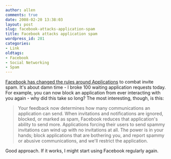 ```yaml
---
author: allen
comments: true
date: 2008-02-20 13:38:03
layout: post
slug: facebook-attacks-application-spam
title: Facebook attacks application spam
wordpress_id: 281
categories:
- Link
oldtags:
- Facebook
- Social Networking
- Spam
---
```


[Facebook has changed the rules around Applications](http://blog.facebook.com/blog.php?post=10199482130) to combat invite spam. It's about damn time - I broke 100 waiting application requests today. For example, you can now block an application from ever interacting with you again - why did this take so long? The most interesting, though, is this:


> Your feedback now determines how many communications an application can send. When invitations and notifications are ignored, blocked, or marked as spam, Facebook reduces that application's ability to send more. Applications forcing their users to send spammy invitations can wind up with no invitations at all. The power is in your hands; block applications that are bothering you, and report spammy or abusive communications, and we'll restrict the application.


Good approach. If it works, I might start using Facebook regularly again.
